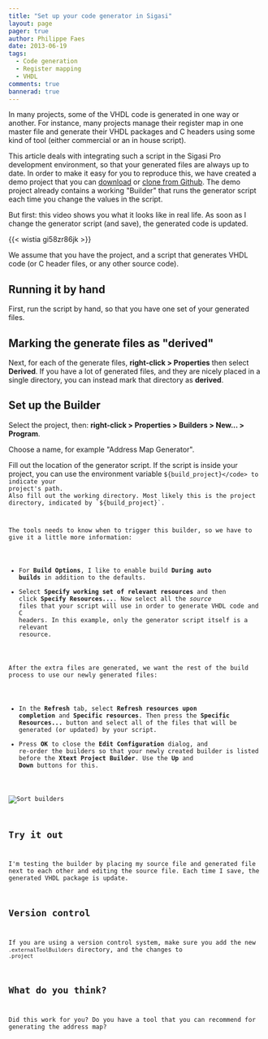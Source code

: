 ```yaml
---
title: "Set up your code generator in Sigasi"
layout: page 
pager: true
author: Philippe Faes
date: 2013-06-19
tags: 
  - Code generation
  - Register mapping
  - VHDL
comments: true
bannerad: true
---
```


In many projects, some of the VHDL code is generated in one way or another. For instance, many projects manage their register map in one master file and generate their  VHDL packages and C headers using some kind of tool (either commercial or an in house script).

This article deals with integrating such a script in the Sigasi Pro development environment, so that your generated files are always up to date. In order to make it easy for you to reproduce this, we have created a demo project that you can <a href="https://github.com/heeckhau/sigasi_demo_codegen/archive/master.zip">download</a> or <a href="https://github.com/heeckhau/sigasi_demo_codegen">clone from Github</a>. The demo project already contains a working "Builder" that runs the generator script each time you change the values in the script.

But first: this video shows you what it looks like in real life. As soon as I change the generator script (and save), the generated code is updated.

{{< wistia gi58zr86jk >}}

We assume that you have the project, and a script that generates VHDL code (or C header files, or any other source code).

## Running it by hand

First, run the script by hand, so that you have one set of your generated files.

## Marking the generate files as "derived"

Next, for each of the generate files, **right-click > Properties** then select **Derived**. If you have a lot of generated files, and they are nicely placed in a single directory, you can instead mark that directory as **derived**.

## Set up the Builder

Select the project, then: **right-click > Properties > Builders > New... > Program**.

Choose a name, for example "Address Map Generator".

Fill out the location of the generator script. If the script is inside your project, you can use the environment variable <code>${build_project}</code> to indicate your project's path.
Also fill out the working directory. Most likely this is the project directory, indicated by `${build_project}`.

The tools needs to know when to trigger this builder, so we have to give it a little more information:

* For <b>Build Options</b>, I like to enable build <b>During auto builds</b> in addition to the defaults.
* Select <b>Specify working set of relevant resources</b> and then click <b>Specify Resources...</b>. Now select all the <em>source</em> files that your script will use in order to generate VHDL code and C headers. In this example, only the generator script itself is a relevant resource.


After the extra files are generated, we want the rest of the build process to use our newly generated files:

* In the <b>Refresh</b> tab, select <b>Refresh resources upon completion</b> and <b>Specific resources</b>. Then press the <b>Specific Resources...</b> button and select all of the files that will be generated (or updated) by your script.
* Press <b>OK</b> to close the <b>Edit Configuration</b> dialog, and re-order the builders so that your newly created builder is listed before the <b>Xtext Project Builder</b>. Use the <b>Up</b> and <b>Down</b> buttons for this.

![Sort builders](/img/tech/sort_builders.png "Sort builders")

## Try it out

I'm testing the builder by placing my source file and generated file next to each other and editing the source file. Each time I save, the generated VHDL package is update.

## Version control

If you are using a version control system, make sure you add the new `.externalToolBuilders` directory, and the changes to `.project`


## What do you think?

Did this work for you? Do you have a tool that you can recommend for generating the address map?
